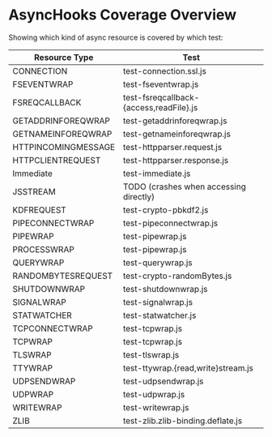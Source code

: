 # AsyncHooks Coverage Overview

Showing which kind of async resource is covered by which test:

| Resource Type       | Test                                    |
| ------------------- | --------------------------------------- |
| CONNECTION          | test-connection.ssl.js                  |
| FSEVENTWRAP         | test-fseventwrap.js                     |
| FSREQCALLBACK       | test-fsreqcallback-{access,readFile}.js |
| GETADDRINFOREQWRAP  | test-getaddrinforeqwrap.js              |
| GETNAMEINFOREQWRAP  | test-getnameinforeqwrap.js              |
| HTTPINCOMINGMESSAGE | test-httpparser.request.js              |
| HTTPCLIENTREQUEST   | test-httpparser.response.js             |
| Immediate           | test-immediate.js                       |
| JSSTREAM            | TODO (crashes when accessing directly)  |
| KDFREQUEST          | test-crypto-pbkdf2.js                   |
| PIPECONNECTWRAP     | test-pipeconnectwrap.js                 |
| PIPEWRAP            | test-pipewrap.js                        |
| PROCESSWRAP         | test-pipewrap.js                        |
| QUERYWRAP           | test-querywrap.js                       |
| RANDOMBYTESREQUEST  | test-crypto-randomBytes.js              |
| SHUTDOWNWRAP        | test-shutdownwrap.js                    |
| SIGNALWRAP          | test-signalwrap.js                      |
| STATWATCHER         | test-statwatcher.js                     |
| TCPCONNECTWRAP      | test-tcpwrap.js                         |
| TCPWRAP             | test-tcpwrap.js                         |
| TLSWRAP             | test-tlswrap.js                         |
| TTYWRAP             | test-ttywrap.{read,write}stream.js      |
| UDPSENDWRAP         | test-udpsendwrap.js                     |
| UDPWRAP             | test-udpwrap.js                         |
| WRITEWRAP           | test-writewrap.js                       |
| ZLIB                | test-zlib.zlib-binding.deflate.js       |
